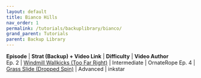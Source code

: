 ```yaml
---
layout: default
title: Bianco Hills
nav_order: 1
permalink: /tutorials/backuplibrary/bianco/
grand_parent: Tutorials
parent: Backup Library
---
```

**Episode** | **Strat (Backup) + Video Link** | **Difficulty** | **Video Author**  
Ep. 2 | [Windmill Wallkicks (Too Far Right)](https://youtu.be/73Lk2Hbbt8Q) | Intermediate | OrnateRope
Ep. 4 | [Grass Slide (Dropped Spin)](https://youtu.be/N4p15gsYz-4) | Advanced | inkstar
